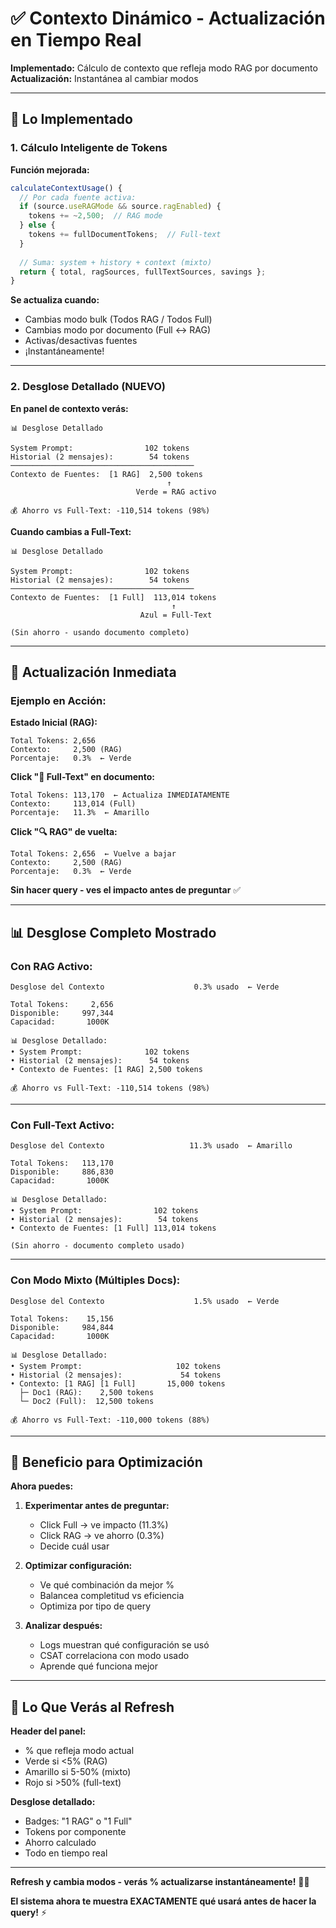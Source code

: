 # ✅ Contexto Dinámico - Actualización en Tiempo Real

**Implementado:** Cálculo de contexto que refleja modo RAG por documento  
**Actualización:** Instantánea al cambiar modos

---

## 🎯 Lo Implementado

### 1. Cálculo Inteligente de Tokens

**Función mejorada:**
```typescript
calculateContextUsage() {
  // Por cada fuente activa:
  if (source.useRAGMode && source.ragEnabled) {
    tokens += ~2,500;  // RAG mode
  } else {
    tokens += fullDocumentTokens;  // Full-text
  }
  
  // Suma: system + history + context (mixto)
  return { total, ragSources, fullTextSources, savings };
}
```

**Se actualiza cuando:**
- Cambias modo bulk (Todos RAG / Todos Full)
- Cambias modo por documento (Full ↔ RAG)
- Activas/desactivas fuentes
- ¡Instantáneamente!

---

### 2. Desglose Detallado (NUEVO)

**En panel de contexto verás:**

```
📊 Desglose Detallado

System Prompt:                102 tokens
Historial (2 mensajes):        54 tokens
─────────────────────────────────────────
Contexto de Fuentes:  [1 RAG]  2,500 tokens
                                   ↑
                            Verde = RAG activo

💰 Ahorro vs Full-Text: -110,514 tokens (98%)
```

**Cuando cambias a Full-Text:**
```
📊 Desglose Detallado

System Prompt:                102 tokens
Historial (2 mensajes):        54 tokens
─────────────────────────────────────────
Contexto de Fuentes:  [1 Full]  113,014 tokens
                                    ↑
                             Azul = Full-Text

(Sin ahorro - usando documento completo)
```

---

## 🔄 Actualización Inmediata

### Ejemplo en Acción:

**Estado Inicial (RAG):**
```
Total Tokens: 2,656
Contexto:     2,500 (RAG)
Porcentaje:   0.3%  ← Verde
```

**Click "📝 Full-Text" en documento:**
```
Total Tokens: 113,170  ← Actualiza INMEDIATAMENTE
Contexto:     113,014 (Full)
Porcentaje:   11.3%  ← Amarillo
```

**Click "🔍 RAG" de vuelta:**
```
Total Tokens: 2,656  ← Vuelve a bajar
Contexto:     2,500 (RAG)
Porcentaje:   0.3%  ← Verde
```

**Sin hacer query - ves el impacto antes de preguntar** ✅

---

## 📊 Desglose Completo Mostrado

### Con RAG Activo:

```
Desglose del Contexto                    0.3% usado  ← Verde

Total Tokens:     2,656
Disponible:     997,344
Capacidad:       1000K

📊 Desglose Detallado:
• System Prompt:              102 tokens
• Historial (2 mensajes):      54 tokens
• Contexto de Fuentes: [1 RAG] 2,500 tokens

💰 Ahorro vs Full-Text: -110,514 tokens (98%)
```

---

### Con Full-Text Activo:

```
Desglose del Contexto                   11.3% usado  ← Amarillo

Total Tokens:   113,170
Disponible:     886,830
Capacidad:       1000K

📊 Desglose Detallado:
• System Prompt:                102 tokens
• Historial (2 mensajes):        54 tokens
• Contexto de Fuentes: [1 Full] 113,014 tokens

(Sin ahorro - documento completo usado)
```

---

### Con Modo Mixto (Múltiples Docs):

```
Desglose del Contexto                    1.5% usado  ← Verde

Total Tokens:    15,156
Disponible:     984,844
Capacidad:       1000K

📊 Desglose Detallado:
• System Prompt:                     102 tokens
• Historial (2 mensajes):             54 tokens
• Contexto: [1 RAG] [1 Full]       15,000 tokens
  ├─ Doc1 (RAG):    2,500 tokens
  └─ Doc2 (Full):  12,500 tokens

💰 Ahorro vs Full-Text: -110,000 tokens (88%)
```

---

## 🎯 Beneficio para Optimización

**Ahora puedes:**

1. **Experimentar antes de preguntar:**
   - Click Full → ve impacto (11.3%)
   - Click RAG → ve ahorro (0.3%)
   - Decide cuál usar

2. **Optimizar configuración:**
   - Ve qué combinación da mejor %
   - Balancea completitud vs eficiencia
   - Optimiza por tipo de query

3. **Analizar después:**
   - Logs muestran qué configuración se usó
   - CSAT correlaciona con modo usado
   - Aprende qué funciona mejor

---

## 🚀 Lo Que Verás al Refresh

**Header del panel:**
- % que refleja modo actual
- Verde si <5% (RAG)
- Amarillo si 5-50% (mixto)
- Rojo si >50% (full-text)

**Desglose detallado:**
- Badges: "1 RAG" o "1 Full"
- Tokens por componente
- Ahorro calculado
- Todo en tiempo real

---

**Refresh y cambia modos - verás % actualizarse instantáneamente!** 🎯✨

**El sistema ahora te muestra EXACTAMENTE qué usará antes de hacer la query!** ⚡

